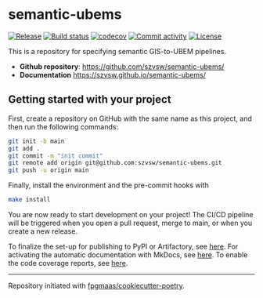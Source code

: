 # semantic-ubems

[![Release](https://img.shields.io/github/v/release/szvsw/semantic-ubems)](https://img.shields.io/github/v/release/szvsw/semantic-ubems)
[![Build status](https://img.shields.io/github/actions/workflow/status/szvsw/semantic-ubems/main.yml?branch=main)](https://github.com/szvsw/semantic-ubems/actions/workflows/main.yml?query=branch%3Amain)
[![codecov](https://codecov.io/gh/szvsw/semantic-ubems/branch/main/graph/badge.svg)](https://codecov.io/gh/szvsw/semantic-ubems)
[![Commit activity](https://img.shields.io/github/commit-activity/m/szvsw/semantic-ubems)](https://img.shields.io/github/commit-activity/m/szvsw/semantic-ubems)
[![License](https://img.shields.io/github/license/szvsw/semantic-ubems)](https://img.shields.io/github/license/szvsw/semantic-ubems)

This is a repository for specifying semantic GIS-to-UBEM pipelines.

- **Github repository**: <https://github.com/szvsw/semantic-ubems/>
- **Documentation** <https://szvsw.github.io/semantic-ubems/>

## Getting started with your project

First, create a repository on GitHub with the same name as this project, and then run the following commands:

```bash
git init -b main
git add .
git commit -m "init commit"
git remote add origin git@github.com:szvsw/semantic-ubems.git
git push -u origin main
```

Finally, install the environment and the pre-commit hooks with

```bash
make install
```

You are now ready to start development on your project!
The CI/CD pipeline will be triggered when you open a pull request, merge to main, or when you create a new release.

To finalize the set-up for publishing to PyPI or Artifactory, see [here](https://fpgmaas.github.io/cookiecutter-poetry/features/publishing/#set-up-for-pypi).
For activating the automatic documentation with MkDocs, see [here](https://fpgmaas.github.io/cookiecutter-poetry/features/mkdocs/#enabling-the-documentation-on-github).
To enable the code coverage reports, see [here](https://fpgmaas.github.io/cookiecutter-poetry/features/codecov/).

---

Repository initiated with [fpgmaas/cookiecutter-poetry](https://github.com/fpgmaas/cookiecutter-poetry).

